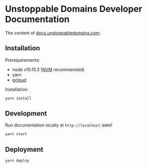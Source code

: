 # Unstoppable Domains Developer Documentation

The content of [docs.unstoppabledomains.com](https://docs.unstoppabledomains.com/).

## Installation

Prerequirements:

* node v10.15.3 ([NVM](https://github.com/nvm-sh/nvm) recommended)
* yarn
* [gcloud](https://cloud.google.com/sdk/gcloud/)

Installation:

``` sh
yarn install
```


## Development

Run documentation locally at `http://localhost:8000`!

``` sh
yarn start
```

## Deployment


``` sh
yarn deploy
```
